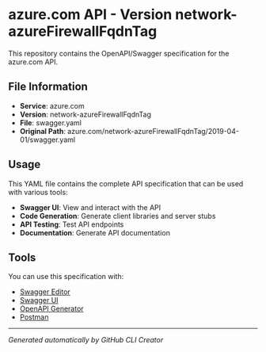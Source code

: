 # azure.com API - Version network-azureFirewallFqdnTag

This repository contains the OpenAPI/Swagger specification for the azure.com API.

## File Information

- **Service**: azure.com
- **Version**: network-azureFirewallFqdnTag
- **File**: swagger.yaml
- **Original Path**: azure.com/network-azureFirewallFqdnTag/2019-04-01/swagger.yaml

## Usage

This YAML file contains the complete API specification that can be used with various tools:

- **Swagger UI**: View and interact with the API
- **Code Generation**: Generate client libraries and server stubs
- **API Testing**: Test API endpoints
- **Documentation**: Generate API documentation

## Tools

You can use this specification with:

- [Swagger Editor](https://editor.swagger.io/)
- [Swagger UI](https://swagger.io/tools/swagger-ui/)
- [OpenAPI Generator](https://openapi-generator.tech/)
- [Postman](https://www.postman.com/)

---

*Generated automatically by GitHub CLI Creator*
